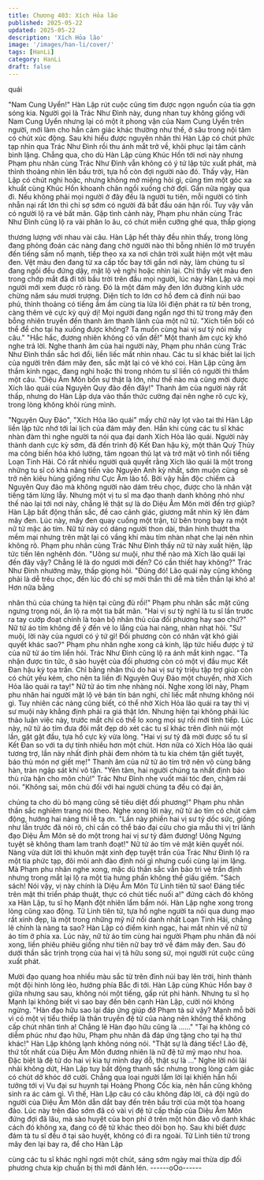 ```yaml
---
title: Chương 403: Xích Hỏa lão
published: 2025-05-22
updated: 2025-05-22
description: 'Xích Hỏa lão'
image: '/images/han-li/cover/'
tags: [HanLi]
category: HanLi
draft: false
---
```


quái

"Nam Cung Uyển!" Hàn Lập rút cuộc cũng tìm được ngọn nguồn
của tia gợn sóng kia.
Người gọi là Trác Như Đình này, dung nhan tuy không giống với
Nam Cung Uyển nhưng lại có một ít phong vận của Nam Cung
Uyển trên người, mới làm cho hắn cảm giác khác thường như
thế, ở sâu trong nội tâm có chút xúc động.
Sau khi hiểu được nguyên nhân thì Hàn Lập có chút phức tạp
nhìn qua Trác Như Đình rồi thu ánh mắt trở về, khôi phục lại tâm
cảnh bình lặng.
Chẳng qua, cho dù Hàn Lập cùng Khúc Hồn tới nơi này nhưng
Phạm phu nhân cùng Trác Như Đình vẫn không có ý tứ lập tức
xuất phát, mà thỉnh thoảng nhìn lên bầu trời, tựa hồ còn đợi người
nào đó.
Thấy vậy, Hàn Lập có chút nghi hoặc, nhưng không mở miệng hỏi
gì, cũng tìm một góc xa khuất cùng Khúc Hồn khoanh chân ngồi
xuống chờ đợi.
Gần nửa ngày qua đi.
Nếu không phải mọi người ở đây đều là người tu tiên, mỗi người
có tính nhẫn nại rất lớn thì chỉ sợ sớm có người đã bắt đầu oán
hận rồi.
Tuy vậy vẫn có người lộ ra vẻ bất mãn.
Gặp tình cảnh này, Phạm phu nhân cùng Trác Như Đình cũng lộ
ra vài phân lo âu, có chút miễn cưỡng ghé qua, thấp giọng

thương lượng với nhau vài câu.
Hàn Lập hết thảy đều nhìn thấy, trong lòng đang phỏng đoán các
nàng đang chờ người nào thì bỗng nhiên lờ mờ truyền đến tiếng
sấm nổ mạnh, tiếp theo xa xa nơi chân trời xuất hiện một vệt màu
đen.
Vệt màu đen đang từ xa cấp tốc bay tới gần nơi này, làm chúng tu
sĩ đang ngồi đều đứng dậy, mặt lộ vẻ nghi hoặc nhìn lại. Chỉ thấy
vệt màu đen trong chớp mắt đã đi tới bầu trời trên đầu mọi người,
lúc này Hàn Lập và mọi người mới xem được rõ ràng. Đó là một
đám mây đen lớn đường kính ước chừng năm sáu mươi trượng.
Diện tích to lớn cơ hồ đem cả đỉnh núi bao phủ, thỉnh thoảng có
tiếng ầm ầm cùng tia lửa lôi điện phát ra từ bên trong, càng thêm
vẻ cực kỳ quỷ dị!
Mọi người đang ngẩn ngơ thì từ trong mây đen bỗng nhiên truyền
đến thanh âm thanh lãnh của một nữ tử.
"Xích tiền bối có thể để cho tại hạ xuống được không? Ta muốn
cùng hai vị sư tỷ nói mấy câu."
"Hắc hắc, đương nhiên không có vấn đề!" Một thanh âm cực kỳ
khó nghe trả lời.
Nghe thanh âm của hai người này, Phạm phu nhân cùng Trác
Như Đình thần sắc hơi đổi, liền liếc mắt nhìn nhau.
Các tu sĩ khác biết lai lịch của người trên đám mây đen, sắc mặt
lại có vẻ khó coi.
Hàn Lập cũng âm thầm kinh ngạc, đang nghi hoặc thì trong nhóm
tu sĩ liền có người thì thầm một câu.
"Diệu Âm Môn bổn sự thật là lớn, như thế nào mà cũng mời được
Xích lão quái của Nguyên Quy đảo đến đây!"
Thanh âm của người này rất thấp, nhưng do Hàn Lập dựa vào
thần thức cường đại nên nghe rõ cực kỳ, trong lòng không khỏi
rùng mình.

"Nguyên Quy Đảo", "Xích Hỏa lão quái" mấy chữ này lọt vào tai
thì Hàn Lập liền lập tức nhớ tới lai lịch của đám mây đen.
Hắn khi cùng các tu sĩ khác nhàn đàm thì nghe người ta nói qua
đại danh Xích Hỏa lão quái.
Người này thành danh cực kỳ sớm, đã đến trình độ Kết Đan hậu
kỳ, một thân Quỳ Thủy ma công biến hóa khó lường, tâm ngoan
thủ lạt và trở mặt vô tình nổi tiếng Loạn Tinh Hải.
Có rất nhiều người quả quyết rằng Xích lão quái là một trong
những tu sĩ có khả năng tiến vào Nguyên Anh kỳ nhất, sớm muộn
cũng sẽ trở nên kiêu hùng giống như Cực Âm lão tổ. Bởi vậy hắn
độc chiếm cả Nguyên Quy đảo mà không người nào dám trêu
chọc, được cho là nhân vật tiếng tăm lừng lẫy.
Nhưng một vị tu sĩ ma đạo thanh danh không nhỏ như thế nào lại
tới nơi này, chẳng lẽ thật sự là do Diệu Âm Môn mời đến trợ
giúp?
Hàn Lập bất động thần sắc, đề cao cảnh giác, giương mắt nhìn kỹ
lên đám mây đen.
Lúc này, mây đen quay cuồng một trận, từ bên trong bay ra một
nữ tử mặc áo tím.
Nữ tử này có dáng người thon dài, thân hình thướt tha mềm mại
nhưng trên mặt lại có vầng khí màu tím nhàn nhạt che lại nên
nhìn không rõ.
Phạm phu nhân cùng Trác Như Đình thấy nữ tử này xuất hiện, lập
tức tiến lên nghênh đón.
"Uông sư muội, như thế nào mà Xích lão quái lại đến đây vậy?
Chẳng lẽ là do ngươi mời đến? Có cần thiết hay không?" Trác
Như Đình nhướng mày, thấp giọng hỏi.
"Đúng đó! Lão quái này cũng không phải là dễ trêu chọc, đến lúc
đó chỉ sợ mời thần thì dễ mà tiễn thần lại khó a! Hơn nữa bằng

nhân thủ của chúng ta hiện tại cũng đủ rồi!" Phạm phu nhân sắc
mặt cũng ngưng trọng nói, ẩn lộ ra một tia bất mãn.
"Hai vị sư tỷ nghĩ là tu sĩ lần trước ra tay cướp đoạt chính là toàn
bộ nhân thủ của đối phương hay sao chứ?" Nữ tử áo tím không
để ý đến vẻ lo lắng của hai nàng, nhàn nhạt hỏi.
"Sư muội, lời này của ngươi có ý tứ gì! Đối phương còn có nhân
vật khó giải quyết khác sao?" Phạm phu nhân nghe xong cả kinh,
lập tức hiểu được ý tứ của nữ tử áo tím liền hỏi.
Trác Như Đình cũng lộ ra ánh mắt kinh ngạc.
"Ta nhận được tin tức, ở sào huyệt của đối phương còn có một vị
đầu mục Kết Đan hậu kỳ tọa trấn. Chỉ bằng nhân thủ do hai vị sư
tỷ triệu tập trợ giúp còn có chút yếu kém, cho nên ta liền đi
Nguyên Quy Đảo một chuyến, nhờ Xích Hỏa lão quái ra tay!" Nữ
tử áo tím nhẹ nhàng nói.
Nghe xong lời này, Phạm phu nhân hai người mặt lộ vẻ bán tín
bán nghi, chỉ liếc mắt nhưng không nói gì.
Tuy nhiên các nàng cũng biết, có thể nhờ Xích Hỏa lão quái ra tay
thì vị sư muội này khẳng định phải ra giá thật lớn. Nhưng hiện tại
không phải lúc thảo luận việc này, trước mắt chỉ có thể lo xong
mọi sự rồi mới tính tiếp.
Lúc này, nữ tử áo tím đưa đôi mắt đẹp dò xét các tu sĩ khác trên
đỉnh núi một lần, gật gật đầu, tựa hồ cực kỳ vừa lòng.
"Hai vị sư tỷ đã mời được số tu sĩ Kết Đan so với ta dự tính nhiều
hơn một chút. Hơn nữa có Xích Hỏa lão quái tương trợ, lần này
nhất định phải đem nhóm tà tu kia chém tận giết tuyệt, báo thù
món nợ giết mẹ!" Thanh âm của nữ tử áo tím trở nên vô cùng
băng hàn, tràn ngập sát khí vô tận.
"Yên tâm, hai người chúng ta nhất định báo thù rửa hận cho môn
chủ!" Trác Như Đình nhẹ vuốt mái tóc đen, chậm rãi nói.
"Không sai, môn chủ đối với hai người chúng ta đều có đại ân,

chúng ta cho dù bỏ mạng cũng sẽ tiêu diệt đối phương!" Phạm
phu nhân thần sắc nghiêm trang nói theo.
Nghe xong lời này, nữ tử áo tím có chút cảm động, hướng hai
nàng thi lễ tạ ơn.
"Lần này phiền hai vị sư tỷ dốc sức, giống như lần trước đã nói rõ,
chỉ cần có thể báo đại cừu cho gia mẫu thì vị trí lãnh đạo Diệu Âm
Môn sẽ do một trong hai vị sư tỷ đảm đương! Uông Ngưng tuyệt
sẽ không tham lam tranh đoạt!" Nữ tử áo tím vẻ mặt kiên quyết
nói.
Nàng vừa dứt lời thì khuôn mặt xinh đẹp tuyệt trần của Trác Như
Đình lộ ra một tia phức tạp, đôi môi anh đào định nói gì nhưng
cuối cùng lại im lặng.
Mà Phạm phu nhân nghe xong, mặc dù thần sắc vẫn bảo trì vẻ
trấn định nhưng trong mắt lại lộ ra một tia hưng phấn không thể
giấu giếm.
"Sách sách! Nói vậy, vị này chính là Diệu Âm Môn Tử Linh tiên tử
sao! Đáng tiếc trên mặt thi triển pháp thuật, thực có chút tiếc nuối
a!" đứng cách đó không xa Hàn Lập, tu sĩ họ Mạnh đột nhiên lẩm
bẩm nói.
Hàn Lập nghe xong trong lòng cũng xao động.
Tử Linh tiên tử, tựa hồ nghe người ta nói qua dung mạo rất xinh
đẹp, là một trong những mỹ nữ nổi danh nhất Loạn Tinh Hải,
chẳng lẽ chính là nàng ta sao?
Hàn Lập có điểm kinh ngạc, hai mắt nhìn về nữ tử áo tím ở phía
xa.
Lúc này, nữ tử áo tím cùng hai người Phạm phu nhân đã nói
xong, liền phiêu phiêu giống như tiên nữ bay trở về đám mây đen.
Sau đó dưới thần sắc trịnh trọng của hai vị tả hữu song sứ, mọi
người rút cuộc cũng xuất phát.

Mười đạo quang hoa nhiều màu sắc từ trên đỉnh núi bay lên trời,
hình thành một đội hình lỏng lẻo, hướng phía Bắc đi tới.
Hàn Lập cùng Khúc Hồn bay ở giữa nhưng sau sau, không nói
một tiếng, gấp rút phi hành.
Nhưng tu sĩ họ Mạnh lại không biết vì sao bay đến bên cạnh Hàn
Lập, cười nói không ngừng.
"Hàn đạo hữu sao lại đáp ứng giúp đỡ Phạm tả sứ vậy? Mạnh mỗ
bởi vì có một vị tiểu thiếp là thân truyền đệ tử của nàng nên không
thể không cấp chút nhân tình a! Chẳng lẽ Hàn đạo hữu cũng là
……"
"Tại hạ không có diễm phúc như đạo hữu, Phạm phu nhân đã đáp
ứng tặng cho tại hạ thứ khác!" Hàn Lập không lạnh không nóng
nói.
"Thật sự là đáng tiếc! Lão đệ, thứ tốt nhất của Diệu Âm Môn
đương nhiên là nữ đệ tử mỹ mạo như hoa. Đặc biệt là đệ tử do
hai vị kia tự mình dạy dỗ, thật sự là …"
Nghe lời nói lải nhải không dứt, Hàn Lập tuy bất động thanh sắc
nhưng trong lòng cảm giác có chút dở khóc dở cười.
Chẳng qua loại người lắm lời lại khiến hắn hồi tưởng tới vị Vu đại
sư huynh tại Hoàng Phong Cốc kia, nên hắn cũng không sinh ra
ác cảm gì.
Vì thế, Hàn Lập câu có câu không đáp lời, cả đội ngũ do người
của Diệu Âm Môn dẫn dắt bay đến trên bầu trời của một tòa
hoang đảo.
Lúc này trên đảo sớm đã có vài vị đệ tử cấp thấp của Diệu Âm
Môn đứng đợi đã lâu, mà sào huyệt của bọn phỉ ở trên một hòn
đảo vô danh khác cách đó không xa, đang có đệ tử khác theo dõi
bọn họ.
Sau khi biết được đám tà tu sĩ đều ở tại sào huyệt, không có đi ra
ngoài. Tử Linh tiên tử trong mây đen lại bay ra, để cho Hàn Lập

cùng các tu sĩ khác nghỉ ngơi một chút, sáng sớm ngày mai thừa
dịp đối phương chưa kịp chuẩn bị thì mới đánh lén.
------oOo------
